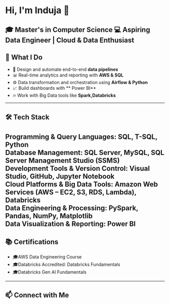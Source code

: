 # Hi, I'm Induja 👋   
🎓 Master's in Computer Science 
💻 Aspiring Data Engineer | Cloud & Data Enthusiast  
---
## 🧠 What I Do  
- 🚀 Design and automate end-to-end **data pipelines**  
- 📊 Real-time analytics and reporting with **AWS & SQL**  
- ⚙️ Data transformation and orchestration using **Airflow & Python**  
- 📈 Build dashboards with ** Power BI**  
- 🔥 Work with Big Data tools like **Spark,Databricks**  

---

## 🛠️ Tech Stack  

**Programming & Query Languages**: SQL, T-SQL, Python  
**Database Management**: SQL Server, MySQL, SQL Server Management Studio (SSMS)  
**Development Tools & Version Control**: Visual Studio, GitHub, Jupyter Notebook  
**Cloud Platforms & Big Data Tools**: Amazon Web Services (AWS – EC2, S3, RDS, Lambda), Databricks  
**Data Engineering & Processing**: PySpark, Pandas, NumPy, Matplotlib  
**Data Visualization & Reporting**: Power BI   
---

## 📚 Certifications  
- 🎓AWS Data Engineering Course
- 🎓Databricks Accredited: Databricks Fundamentals 
- 🎓Databricks Gen AI Fundamentals  
---
## 📫 Connect with Me  


